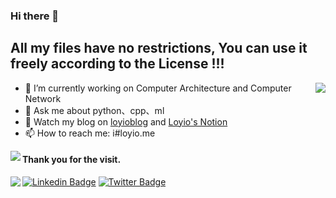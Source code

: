 ### Hi there 👋

## All my files have no restrictions, You can use it freely according to the License !!!

<img align="right" src="https://readme.loyio.vercel.app/api?username=loyio&show_icons=true&hide=stars&include_all_commits=true&hide_title=true&theme=graywhite" />

- 🔭 I’m currently working on Computer Architecture and Computer Network
- 💬 Ask me about python、cpp、ml
- 📔 Watch my blog on [loyioblog](https://github.com/loyio/blog/issues) and [Loyio's Notion](https://www.notion.so/Loyio-s-Dashboard-2f56bd29222a445ea9d9e8802a1ac83b)
- 📫 How to reach me: i#loyio.me


<img align="left" src="https://readme.loyio.vercel.app/api/top-langs/?username=loyio&langs_count=8&layout=compact" />

#### Thank you for the visit.
<img align="left" src="http://profile-counter.glitch.me/loyio/count.svg" /> 

[![Linkedin Badge](https://img.shields.io/badge/-@loyio-0077b5?style=flat-square&logo=Linkedin&logoColor=white&labelColor=0077b5&link=https://www.linkedin.com/in/loyio-hex-363172158/)](https://www.linkedin.com/in/loyio-hex-363172158/)
[![Twitter Badge](https://img.shields.io/badge/-@loyiome-1ca0f1?style=flat-square&labelColor=1ca0f1&logo=twitter&logoColor=white&link=https://twitter.com/loyio)](https://twitter.com/loyio)
